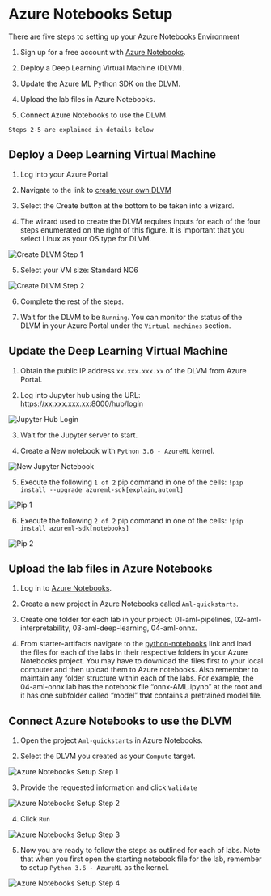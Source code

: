 # Azure Notebooks Setup

There are five steps to setting up your Azure Notebooks Environment

1. Sign up for a free account with [Azure Notebooks](https://notebooks.azure.com/).

2. Deploy a Deep Learning Virtual Machine (DLVM).

3. Update the Azure ML Python SDK on the DLVM.

4. Upload the lab files in Azure Notebooks.

5. Connect Azure Notebooks to use the DLVM.

`Steps 2-5 are explained in details below`


## Deploy a Deep Learning Virtual Machine

1. Log into your Azure Portal

2. Navigate to the link to [create your own DLVM](https://portal.azure.com/#create/microsoft-ads.dsvm-deep-learningtoolkit)

3. Select the Create button at the bottom to be taken into a wizard.

4. The wizard used to create the DLVM requires inputs for each of the four steps enumerated on the right of this figure. It is important that you select Linux as your OS type for DLVM.


![Create DLVM Step 1](./images/setup_vm/create_vm_1.png)


5. Select your VM size: Standard NC6


![Create DLVM Step 2](./images/setup_vm/create_vm_2.png)


6. Complete the rest of the steps.

7. Wait for the DLVM to be `Running`. You can monitor the status of the DLVM in your Azure Portal under the `Virtual machines` section.


## Update the Deep Learning Virtual Machine

1. Obtain the public IP address `xx.xxx.xxx.xx` of the DLVM from Azure Portal.

2. Log into Jupyter hub using the URL: https://xx.xxx.xxx.xx:8000/hub/login

![Jupyter Hub Login](./images/setup_vm/hub_login.png)

3. Wait for the Jupyter server to start.

4. Create a New notebook with `Python 3.6 - AzureML` kernel.

![New Jupyter Notebook](./images/setup_vm/create_nb.png)

5. Execute the following `1 of 2` pip command in one of the cells: `!pip install --upgrade azureml-sdk[explain,automl]`

![Pip 1](./images/setup_vm/pip_1.png)

6. Execute the following `2 of 2` pip command in one of the cells: `!pip install azureml-sdk[notebooks]`

![Pip 2](./images/setup_vm/pip_2.png)

## Upload the lab files in Azure Notebooks

1. Log in to [Azure Notebooks](https://notebooks.azure.com/).

2. Create a new project in Azure Notebooks called `Aml-quickstarts`.

3. Create one folder for each lab in your project:  01-aml-pipelines, 02-aml-interpretability, 03-aml-deep-learning, 04-aml-onnx.

4. From starter-artifacts navigate to the [python-notebooks](../../starter-artifacts/python-notebooks) link and load the files for each of the labs in their respective folders in your Azure Notebooks project. You may have to download the files first to your local computer and then upload them to Azure notebooks. Also remember to maintain any folder structure within each of the labs. For example, the 04-aml-onnx lab has the notebook file “onnx-AML.ipynb” at the root and it has one subfolder called “model” that contains a pretrained model file.

## Connect Azure Notebooks to use the DLVM

1. Open the project `Aml-quickstarts` in Azure Notebooks.

2. Select the DLVM you created as your `Compute` target.

![Azure Notebooks Setup Step 1](./images/setup_compute/compute_1.png)

3. Provide the requested information and click `Validate`

![Azure Notebooks Setup Step 2](./images/setup_compute/compute_2.png)

4. Click `Run`

![Azure Notebooks Setup Step 3](./images/setup_compute/compute_3.png)

5. Now you are ready to follow the steps as outlined for each of labs. Note that when you first open the starting notebook file for the lab, remember to setup `Python 3.6 - AzureML` as the kernel.

![Azure Notebooks Setup Step 4](./images/setup_compute/setup_kernel.png)

